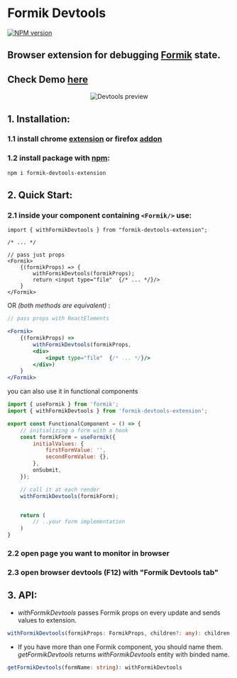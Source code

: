 # Formik Devtools

[![NPM version](https://badgen.net/npm/v/formik-devtools-extension)](https://www.npmjs.com/package/formik-devtools-extension)

## Browser extension for debugging [Formik](https://github.com/formium/formik) state.

## Check Demo [here](https://petrenkovitaliy.github.io/)

<p align="center">
  <img src="https://raw.github.com/petrenkoVitaliy/formik-devtools/master/.github/images/screen.png" alt="Devtools preview"/>
</p>

## 1. Installation:

### 1.1 install chrome [extension](https://chrome.google.com/webstore/detail/formik-devtools/dadeefbkfcpaeacnafgceahcpjlfmmjj?hl=en) or firefox [addon](https://addons.mozilla.org/en-GB/firefox/addon/formik-devtools/)

### 1.2 install package with [npm](https://www.npmjs.com/package/formik-devtools-extension):

```bash
npm i formik-devtools-extension
```

## 2. Quick Start:

### 2.1 inside your component containing `<Formik/>` use:

```tsx
import { withFormikDevtools } from "formik-devtools-extension";

/* ... */

// pass just props
<Formik>
    {(formikProps) => {
        withFormikDevtools(formikProps);
        return <input type="file"  {/* ... */}/>
    }
</Formik>
```

OR _(both methods are equivalent)_ :

```jsx
// pass props with ReactElements

<Formik>
    {(formikProps) =>
        withFormikDevtools(formikProps,
        <div>
            <input type="file"  {/* ... */}/>
        </div>)
    }
</Formik>
```

you can also use it in functional components

```jsx
import { useFormik } from 'formik';
import { withFormikDevtools } from 'formik-devtools-extension';

export const FunctionalComponent = () => {
    // initializing a form with a hook
    const formikForm = useFormik({
        initialValues: {
            firstFormValue: '',
            secondFormValue: {},
        },
        onSubmit,
    });

    // call it at each render
    withFormikDevtools(formikForm);


    return (
        // ..your form implementation
    )
}

```

### 2.2 open page you want to monitor in browser

### 2.3 open browser devtools (F12) with **"Formik Devtools tab"**

## 3. API:

-   _withFormikDevtools_ passes Formik props on every update and sends values to extension.

```ts
withFormikDevtools(formikProps: FormikProps, children?: any): children | undefined
```

-   If you have more than one Formik component, you should name them. _getFormikDevtools_ returns _withFormikDevtools_ entity with binded name.

```ts
getFormikDevtools(formName: string): withFormikDevtools
```
